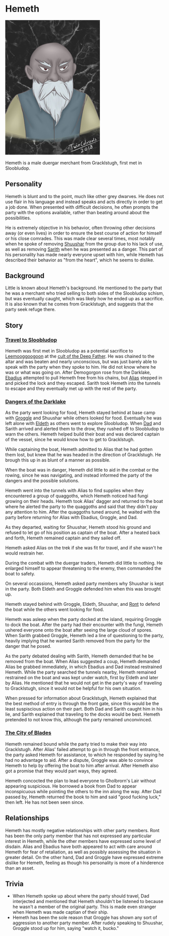 # Hemeth

<img src="Hemeth.jpg" width="300px">

Hemeth is a male duergar merchant from Gracklstugh, first met in Sloobludop.

## Personality
Hemeth is blunt and to the point, much like other grey dwarves. He does not use flair in his language and instead speaks and acts directly in order to get a job done. When presented with difficult decisions, he often prompts the party with the options available, rather than beating around about the possibilities.

He is extremely objective in his behavior, often throwing other decisions away (or even lives) in order to ensure the best course of action for himself or his close comrades. This was made clear several times, most notably when he spoke of removing [Shuushar](shuushar.md) from the group due to his lack of use, as well as removing [Sarith](sarith.md) when he was presented as a danger. This part of his personality has made nearly everyone upset with him, while Hemeth has described their behavior as "from the heart", which he seems to dislike.

## Background
Little is known about Hemeth's background. He mentioned to the party that he was a merchant who tried selling to both sides of the Sloobludop schism, but was eventually caught, which was likely how he ended up as a sacrifice. It is also known that he comes from Gracklstugh, and suggests that the party seek refuge there.

## Story
### [Travel to Sloobludop](../../sessions/arc02/info.md)
Hemeth was first met in Sloobludop as a potential sacrifice to [Leemooggoogoon](../../lore/demon_lords/demogorgon.md) at the [cult of the Deep Father](../../lore/organizations/deepfather.md). He was chained to the altar and was beaten and nearly unconscious, but was just barely able to speak with the party when they spoke to him. He did not know where he was or what was going on. After Demogorgon rose from the Darklake, [Ebadius](../pcs/ebadius.md) attempted to pull Hemeth free from his chains, but [Alias](../pcs/alias.md) stepped in and picked the lock and they escaped. Sarith took Hemeth into the tunnels to escape and they eventually met up with the rest of the party.

### [Dangers of the Darklake](../../sessions/arc03/info.md)
As the party went looking for food, Hemeth stayed behind at base camp with [Groggle](../pcs/groggle.md) and Shuushar while others looked for food. Eventually he was left alone with [Eldeth](eldeth.md) as others went to explore Sloobludop. When [Dad](../pcs/dad.md) and Sarith arrived and alerted them to the drow, they rushed off to Sloobludop to warn the others. Hemeth helped build their boat and was declared captain of the vessel, since he would know how to get to Gracklstugh.

While captaining the boat, Hemeth admitted to Alias that he had gotten them lost, but knew that he was headed in the direction of Gracklstugh. He brough this up in as blunt of a manner as possible.

When the boat was in danger, Hemeth did little to aid in the combat or the rowing, since he was navigating, and instead informed the party of the dangers and the possible solutions.

Hemeth went into the tunnels with Alias to find supplies when they encountered a group of quaggoths, which Hemeth noticed had fungi growing on their heads. Hemeth took Alias' dagger and returned to the boat where he alerted the party to the quaggoths and said that they didn't pay any attention to him. After the quaggoths tuned around, he waited with the party before returning for Alias with Ebadius, Groggle, and Dad.

As they departed, waiting for Shuushar, Hemeth stood his ground and refused to let go of his position as captain of the boat. After a heated back and forth, Hemeth remained captain and they sailed off.

Hemeth asked Alias on the trek if she was fit for travel, and if she wasn't he would restrain her.

During the combat with the duergar traders, Hemeth did little to nothing. He enlarged himself to appear threatening to the enemy, then commanded the boat to safety.

On several occassions, Hemeth asked party members why Shuushar is kept in the party. Both Eldeth and Groggle defended him when this was brought up.

Hemeth stayed behind with Groggle, Eldeth, Shuushar, and [Ront](ront.md) to defend the boat while the others went looking for food.

Hemeth was asleep when the party docked at the island, requiring Groggle to dock the boat. After the party had their encounter with the fungi, Hemeth ushered everyone onto the boat after seeing the large cloud of spores. When Sarith grabbed Groggle, Hemeth led a line of questioning to the party, heavily implying that he wanted Sarith removed from the party for the danger that he posed.

As the party debated dealing with Sarith, Hemeth demanded that he be removed from the boat. When Alias suggested a coup, Hemeth demanded Alias be grabbed immediately, in which Ebadius and Dad instead restrained Hemeth. While the party searched the tunnels nearby, Hemeth remained restrained on the boat and was kept under watch, first by Eldeth and later by Alias. He mentioned that he would not get in the party's way of traveling to Gracklstugh, since it would not be helpful for his own situation.

When pressed for information about Gracklstugh, Hemeth explained that the best method of entry is through the front gate, since this would be the least suspiscious action on their part. Both Dad and Sarith caught him in his lie, and Sarith explained that traveling to the docks would be best. Hemeth pretended to not know this, although the party remained unconvinced.

### [The City of Blades](../../sessions/arc04/info.md)
Hemeth remained bound while the party tried to make their way into Gracklstugh. After Alias' failed attempt to go in through the front entrance, the party asked Hemeth for assistance, to which he responded by saying he had no advantage to aid. After a dispute, Groggle was able to convince Hemeth to help by offering the boat to him after arrival. After Hemeth also got a promise that they would part ways, they agreed.

Hemeth concocted the plan to lead everyone to Gholbrorn's Lair without appearing suspicious. He borrowed a book from Dad to appear inconspicuous while pointing the others to the inn along the way. After Dad passed by, Hemeth returned the book to him and said "good fucking luck," then left. He has not been seen since.

## Relationships
Hemeth has mostly negative relationships with other party members. Ront has been the only party member that has not expressed any particular interest in Hemeth, while the other members have expressed some level of disdain. Alias and Ebadius have both appeared to act with care around Hemeth for fear of retaliation, as well as possibly assessing the situation in greater detail. On the other hand, Dad and Groggle have expressed extreme dislike for Hemeth, feeling as though his personality is more of a hinderence than an asset. 

## Trivia
* When Hemeth spoke up about where the party should travel, Dad interjected and mentioned that Hemeth shouldn't be listened to because he wasn't a member of the original party. This is made even stranger when Hemeth was made captian of their ship.
* Hemeth has been the sole reason that Groggle has shown any sort of aggression to another party member. After rudely speaking to Shuushar, Groggle stood up for him, saying "watch it, bucko."
